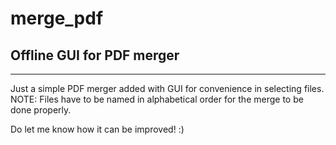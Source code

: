 # merge_pdf
## Offline GUI for PDF merger
---

Just a simple PDF merger added with GUI for convenience in selecting files.  
NOTE: Files have to be named in alphabetical order for the merge to be done properly.  
  

Do let me know how it can be improved! :)
